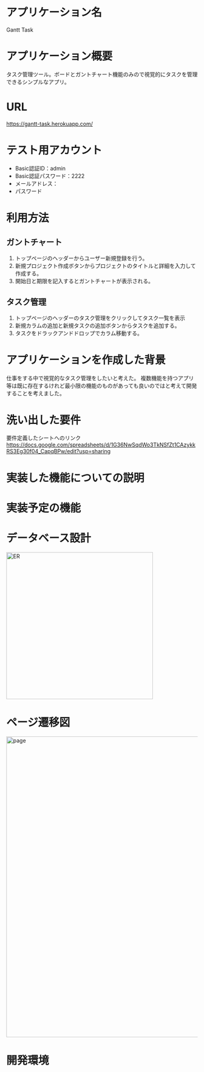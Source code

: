 # アプリケーション名
Gantt Task

# アプリケーション概要
タスク管理ツール。ボードとガントチャート機能のみので視覚的にタスクを管理できるシンプルなアプリ。

# URL
https://gantt-task.herokuapp.com/

# テスト用アカウント
- Basic認証ID：admin
- Basic認証パスワード：2222
- メールアドレス：
- パスワード

# 利用方法
## ガントチャート
1. トップページのヘッダーからユーザー新規登録を行う。
2. 新規プロジェクト作成ボタンからプロジェクトのタイトルと詳細を入力して作成する。
3. 開始日と期限を記入するとガントチャートが表示される。

## タスク管理
1. トップページのヘッダーのタスク管理をクリックしてタスク一覧を表示
2. 新規カラムの追加と新規タスクの追加ボタンからタスクを追加する。
3. タスクをドラックアンドドロップでカラム移動する。

# アプリケーションを作成した背景
仕事をする中で視覚的なタスク管理をしたいと考えた。
複数機能を持つアプリ等は既に存在するけれど最小限の機能のものがあっても良いのではと考えて開発することを考えました。

# 洗い出した要件
要件定義したシートへのリンク
https://docs.google.com/spreadsheets/d/1G36NwSqdWo3TkNSfZt1CAzykkRS3Eg30f04_CapqBPw/edit?usp=sharing

# 実装した機能についての説明

# 実装予定の機能

# データベース設計
<img width="386" alt="ER" src="https://user-images.githubusercontent.com/96759696/166207419-6284c52d-f262-4ed2-b3d7-72b1920f3084.png">

# ページ遷移図
<img width="790" alt="page" src="https://user-images.githubusercontent.com/96759696/166209262-c01b20a9-9509-4cd6-a653-0725b88aa3fe.png">

# 開発環境


